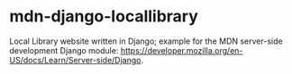 # mdn-django-locallibrary
Local Library website written in Django; example for the MDN server-side development Django module: https://developer.mozilla.org/en-US/docs/Learn/Server-side/Django.
